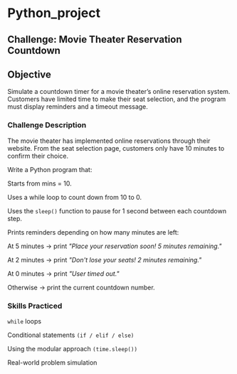 # Python_project

## Challenge: Movie Theater Reservation Countdown
## Objective
Simulate a countdown timer for a movie theater’s online reservation system. Customers have limited time to make their seat selection, and the program must display reminders and a timeout message.

### Challenge Description
The movie theater has implemented online reservations through their website. From the seat selection page, customers only have 10 minutes to confirm their choice.

Write a Python program that:

Starts from mins = 10.

Uses a while loop to count down from 10 to 0.

Uses the `sleep()` function to pause for 1 second between each countdown step.

Prints reminders depending on how many minutes are left:

At 5 minutes → print *"Place your reservation soon! 5 minutes remaining."*

At 2 minutes → print *"Don't lose your seats! 2 minutes remaining."*

At 0 minutes → print *"User timed out."*

Otherwise → print the current countdown number.


### Skills Practiced

`while` loops

Conditional statements `(if / elif / else)`

Using the modular approach `(time.sleep())`

Real-world problem simulation
